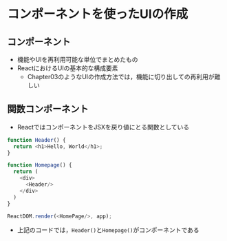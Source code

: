 # コンポーネントを使ったUIの作成
## コンポーネント
- 機能やUIを再利用可能な単位でまとめたもの
- ReactにおけるUIの基本的な構成要素
  - Chapter03のようなUIの作成方法では，機能に切り出しての再利用が難しい

## 関数コンポーネント
- ReactではコンポーネントをJSXを戻り値にとる関数としている
```js
function Header() {
  return <h1>Hello, World</h1>;
}

function Homepage() {
  return (
    <div>
      <Header/>
    </div>
  )
}

ReactDOM.render(<HomePage/>, app);
```
- 上記のコードでは，`Header()`と`Homepage()`がコンポーネントである